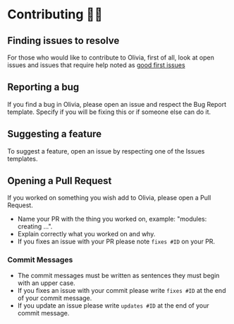 # Contributing 💁‍♀️

## Finding issues to resolve
For those who would like to contribute to Olivia, first of all, look at open issues and issues that require help noted as [good first issues](https://github.com/olivia-ai/olivia/issues?q=is%3Aissue+is%3Aopen+label%3A%22good+first+issue%22)

## Reporting a bug
If you find a bug in Olivia, please open an issue and respect the Bug Report template.
Specify if you will be fixing this or if someone else can do it.

## Suggesting a feature
To suggest a feature, open an issue by respecting one of the Issues templates.

## Opening a Pull Request
If you worked on something you wish add to Olivia, please open a Pull Request.
- Name your PR with the thing you worked on, example: "modules: creating ...".
- Explain correctly what you worked on and why.
- If you fixes an issue with your PR please note `fixes #ID` on your PR.

### Commit Messages
- The commit messages must be written as sentences they must begin with an upper case.
- If you fixes an issue with your commit please write `fixes #ID` at the end of your commit message.
- If you update an issue please write `updates #ID` at the end of your commit message.
